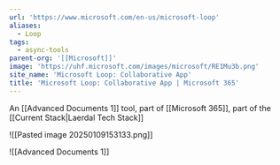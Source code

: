 ```yaml
---
url: 'https://www.microsoft.com/en-us/microsoft-loop'
aliases:
  - Loop
tags:
  - async-tools
parent-org: '[[Microsoft]]'
image: 'https://uhf.microsoft.com/images/microsoft/RE1Mu3b.png'
site_name: 'Microsoft Loop: Collaborative App'
title: 'Microsoft Loop: Collaborative App | Microsoft 365'
---
```


An [[Advanced Documents 1]] tool, part of [[Microsoft 365]], part of the [[Current Stack|Laerdal Tech Stack]]


![[Pasted image 20250109153133.png]]

![[Advanced Documents 1]]

